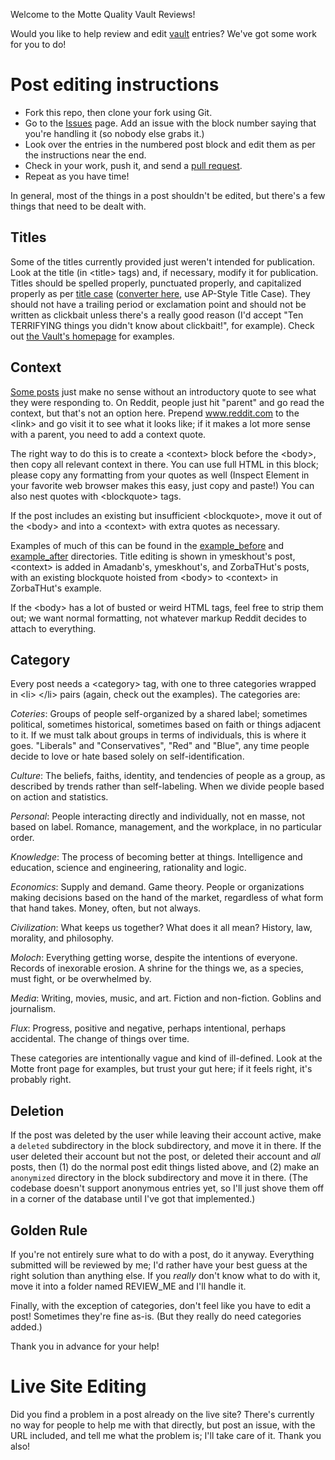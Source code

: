 Welcome to the Motte Quality Vault Reviews!

Would you like to help review and edit [vault](https://www.vault.themotte.org/) entries? We've got some work for you to do!

# Post editing instructions

* Fork this repo, then clone your fork using Git.
* Go to the [Issues](https://github.com/themotte/vault_review/issues) page. Add an issue with the block number saying that you're handling it (so nobody else grabs it.)
* Look over the entries in the numbered post block and edit them as per the instructions near the end.
* Check in your work, push it, and send a [pull request](https://docs.github.com/en/github/collaborating-with-pull-requests/proposing-changes-to-your-work-with-pull-requests/creating-a-pull-request).
* Repeat as you have time!

In general, most of the things in a post shouldn't be edited, but there's a few things that need to be dealt with.

## Titles

Some of the titles currently provided just weren't intended for publication. Look at the title (in &lt;title&gt; tags) and, if necessary, modify it for publication. Titles should be spelled properly, punctuated properly, and capitalized properly as per [title case](https://en.wikipedia.org/wiki/Title_case) ([converter here](https://titlecase.com/), use AP-Style Title Case). They should not have a trailing period or exclamation point and should not be written as clickbait unless there's a really good reason (I'd accept "Ten TERRIFYING things you didn't know about clickbait!", for example). Check out [the Vault's homepage](https://www.vault.themotte.org/) for examples.

## Context

[Some posts](https://www.vault.themotte.org/post/the_internets_effect_on_publishing) just make no sense without an introductory quote to see what they were responding to. On Reddit, people just hit "parent" and go read the context, but that's not an option here. Prepend www.reddit.com to the &lt;link&gt; and go visit it to see what it looks like; if it makes a lot more sense with a parent, you need to add a context quote.

The right way to do this is to create a &lt;context&gt; block before the &lt;body&gt;, then copy all relevant context in there. You can use full HTML in this block; please copy any formatting from your quotes as well (Inspect Element in your favorite web browser makes this easy, just copy and paste!) You can also nest quotes with &lt;blockquote&gt; tags.

If the post includes an existing but insufficient &lt;blockquote&gt;, move it out of the &lt;body&gt; and into a &lt;context&gt; with extra quotes as necessary.

Examples of much of this can be found in the [example_before](https://github.com/themotte/vault_review/tree/master/example_before) and [example_after](https://github.com/themotte/vault_review/tree/master/example_after) directories. Title editing is shown in ymeskhout's post, &lt;context&gt; is added in Amadanb's, ymeskhout's, and ZorbaTHut's posts, with an existing blockquote hoisted from &lt;body&gt; to &lt;context&gt; in ZorbaTHut's example.

If the &lt;body&gt; has a lot of busted or weird HTML tags, feel free to strip them out; we want normal formatting, not whatever markup Reddit decides to attach to everything.

## Category

Every post needs a &lt;category&gt; tag, with one to three categories wrapped in &lt;li&gt; &lt;/li&gt; pairs (again, check out the examples). The categories are:

*Coteries*: Groups of people self-organized by a shared label; sometimes political, sometimes historical, sometimes based on faith or things adjacent to it. If we must talk about groups in terms of individuals, this is where it goes. "Liberals" and "Conservatives", "Red" and "Blue", any time people decide to love or hate based solely on self-identification.

*Culture*: The beliefs, faiths, identity, and tendencies of people as a group, as described by trends rather than self-labeling. When we divide people based on action and statistics.

*Personal*: People interacting directly and individually, not en masse, not based on label. Romance, management, and the workplace, in no particular order.

*Knowledge*: The process of becoming better at things. Intelligence and education, science and engineering, rationality and logic.

*Economics*: Supply and demand. Game theory. People or organizations making decisions based on the hand of the market, regardless of what form that hand takes. Money, often, but not always.

*Civilization*: What keeps us together? What does it all mean? History, law, morality, and philosophy. 

*Moloch*: Everything getting worse, despite the intentions of everyone. Records of inexorable erosion. A shrine for the things we, as a species, must fight, or be overwhelmed by.

*Media*: Writing, movies, music, and art. Fiction and non-fiction. Goblins and journalism.

*Flux*: Progress, positive and negative, perhaps intentional, perhaps accidental. The change of things over time. 

These categories are intentionally vague and kind of ill-defined. Look at the Motte front page for examples, but trust your gut here; if it feels right, it's probably right.

## Deletion

If the post was deleted by the user while leaving their account active, make a `deleted` subdirectory in the block subdirectory, and move it in there. If the user deleted their account but not the post, or deleted their account and *all* posts, then (1) do the normal post edit things listed above, and (2) make an `anonymized` directory in the block subdirectory and move it in there. (The codebase doesn't support anonymous entries yet, so I'll just shove them off in a corner of the database until I've got that implemented.)

## Golden Rule

If you're not entirely sure what to do with a post, do it anyway. Everything submitted will be reviewed by me; I'd rather have your best guess at the right solution than anything else. If you *really* don't know what to do with it, move it into a folder named REVIEW_ME and I'll handle it.

Finally, with the exception of categories, don't feel like you have to edit a post! Sometimes they're fine as-is. (But they really do need categories added.)

Thank you in advance for your help!

# Live Site Editing

Did you find a problem in a post already on the live site? There's currently no way for people to help me with that directly, but post an issue, with the URL included, and tell me what the problem is; I'll take care of it. Thank you also!